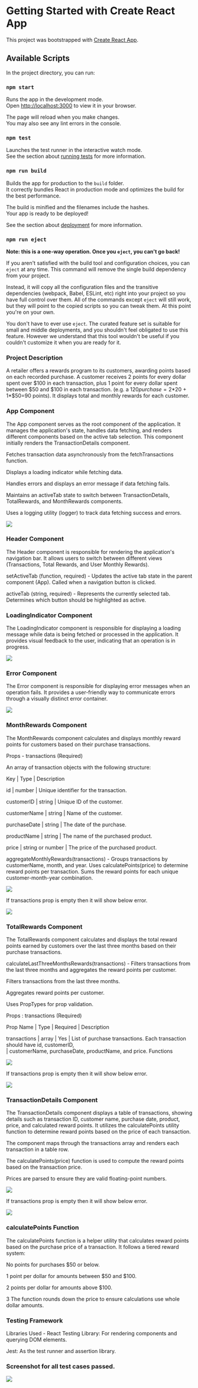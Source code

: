 # Getting Started with Create React App

This project was bootstrapped with [Create React App](https://github.com/facebook/create-react-app).

## Available Scripts

In the project directory, you can run:

### `npm start`

Runs the app in the development mode.\
Open [http://localhost:3000](http://localhost:3000) to view it in your browser.

The page will reload when you make changes.\
You may also see any lint errors in the console.

### `npm test`

Launches the test runner in the interactive watch mode.\
See the section about [running tests](https://facebook.github.io/create-react-app/docs/running-tests) for more information.

### `npm run build`

Builds the app for production to the `build` folder.\
It correctly bundles React in production mode and optimizes the build for the best performance.

The build is minified and the filenames include the hashes.\
Your app is ready to be deployed!

See the section about [deployment](https://facebook.github.io/create-react-app/docs/deployment) for more information.

### `npm run eject`

**Note: this is a one-way operation. Once you `eject`, you can't go back!**

If you aren't satisfied with the build tool and configuration choices, you can `eject` at any time. This command will remove the single build dependency from your project.

Instead, it will copy all the configuration files and the transitive dependencies (webpack, Babel, ESLint, etc) right into your project so you have full control over them. All of the commands except `eject` will still work, but they will point to the copied scripts so you can tweak them. At this point you're on your own.

You don't have to ever use `eject`. The curated feature set is suitable for small and middle deployments, and you shouldn't feel obligated to use this feature. However we understand that this tool wouldn't be useful if you couldn't customize it when you are ready for it.

### Project Description

A retailer offers a rewards program to its customers, awarding points based on each recorded purchase. A customer receives 2 points for every dollar spent over $100 in each transaction, plus 1 point for every dollar spent between $50 and $100 in each transaction. (e.g. a $120 purchase = 2*$20 + 1*$50=90 points). It displays total and monthly rewards for each customer.

### App Component

The App component serves as the root component of the application. It manages the application's state, handles data fetching, and renders different components based on the active tab selection. This component initially renders the TransactionDetails component.

Fetches transaction data asynchronously from the fetchTransactions function.

Displays a loading indicator while fetching data.

Handles errors and displays an error message if data fetching fails.

Maintains an activeTab state to switch between TransactionDetails, TotalRewards, and MonthRewards components.

Uses a logging utility (logger) to track data fetching success and errors.

<img src="./public/media/App.jpg"/>

### Header Component

The Header component is responsible for rendering the application's navigation bar. It allows users to switch between different views (Transactions, Total Rewards, and User Monthly Rewards).

setActiveTab (function, required) - Updates the active tab state in the parent component (App). Called when a navigation button is clicked.

activeTab (string, required) - Represents the currently selected tab. Determines which button should be highlighted as active.

### LoadingIndicator Component

The LoadingIndicator component is responsible for displaying a loading message while data is being fetched or processed in the application. It provides visual feedback to the user, indicating that an operation is in progress.

<img src="./public/media/Loading.jpg"/>

### Error Component

The Error component is responsible for displaying error messages when an operation fails. It provides a user-friendly way to communicate errors through a visually distinct error container.

<img src="./public/media/Error.jpg"/>

### MonthRewards Component

The MonthRewards component calculates and displays monthly reward points for customers based on their purchase transactions.

Props - transactions (Required)

An array of transaction objects with the following structure:

Key | Type | Description

id | number | Unique identifier for the transaction.

customerID | string | Unique ID of the customer.

customerName | string | Name of the customer.

purchaseDate | string | The date of the purchase.

productName | string | The name of the purchased product.

price | string or number | The price of the purchased product.

aggregateMonthlyRewards(transactions) - Groups transactions by customerName, month, and year. Uses calculatePoints(price) to determine reward points per transaction. Sums the reward points for each unique customer-month-year combination.

<img src="./public/media/MonthlyRewards.jpg"/>

If transactions prop is empty then it will show below error.

<img src="./public/media/EmptyUserMonthlyError.jpg"/>

### TotalRewards Component

The TotalRewards component calculates and displays the total reward points earned by customers over the last three months based on their purchase transactions.

calculateLastThreeMonthsRewards(transactions) - Filters transactions from the last three months and aggregates the reward points per customer.

Filters transactions from the last three months.

Aggregates reward points per customer.

Uses PropTypes for prop validation.

Props : transactions (Required)

Prop Name | Type | Required | Description

transactions | array | Yes | List of purchase transactions. Each transaction should have id, customerID,  
 | customerName, purchaseDate, productName, and price.
Functions

<img src="./public/media/TotalRewards.jpg"/>

If transactions prop is empty then it will show below error.

<img src="./public/media/EmptyTotalTransactionError.jpg"/>

### TransactionDetails Component

The TransactionDetails component displays a table of transactions, showing details such as transaction ID, customer name, purchase date, product, price, and calculated reward points. It utilizes the calculatePoints utility function to determine reward points based on the price of each transaction.

The component maps through the transactions array and renders each transaction in a table row.

The calculatePoints(price) function is used to compute the reward points based on the transaction price.

Prices are parsed to ensure they are valid floating-point numbers.

<img src="./public/media/Transaction.jpg"/>

If transactions prop is empty then it will show below error.

<img src="./public/media/EmptyTransactionError.jpg"/>

### calculatePoints Function

The calculatePoints function is a helper utility that calculates reward points based on the purchase price of a transaction. It follows a tiered reward system:

No points for purchases $50 or below.

1 point per dollar for amounts between $50 and $100.

2 points per dollar for amounts above $100.

3 The function rounds down the price to ensure calculations use whole dollar amounts.

### Testing Framework

Libraries Used - React Testing Library: For rendering components and querying DOM elements.

Jest: As the test runner and assertion library.

### Screenshot for all test cases passed.

<img src="./public/media/TestCase.jpg"/>
